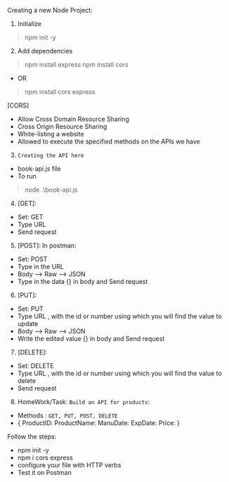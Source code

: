 Creating a new Node Project:
1. Initialize
> npm init -y

2. Add dependencies
> npm install express 
> npm install cors
- OR
>npm install cors express 

[CORS]
- Allow Cross Domain Resource Sharing
- Cross Origin Resource Sharing
- White-listing a website
- Allowed to execute the specified methods on the APIs we have

3. `Creating the API here` 
- book-api.js file
- To run
> node .\book-api.js

4. [GET]:
- Set: GET
- Type URL
- Send request

5. [POST]:
In postman:
- Set: POST
- Type in the URL
- Body --> Raw --> JSON
- Type in the data {} in body and Send request 

6. [PUT]:
- Set: PUT
- Type URL , with the id or number using which you will find the value to update
- Body --> Raw --> JSON
- Write the edited value {} in body and Send request

7. [DELETE]:
- Set: DELETE
- Type URL , with the id or number using which you will find the value to delete
- Send request

8. HomeWork/Task:
`Build an API for products`:
- Methods : `GET, PUT, POST, DELETE`
- {
    ProductID:
    ProductName:
    ManuDate:
    ExpDate:
    Price:
}

Follow the steps:
- npm init -y
- npm i cors express
- configure your file with HTTP verbs
- Test it on Postman

